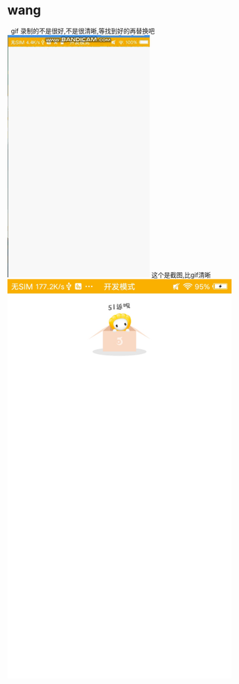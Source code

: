 # wang
 
gif 录制的不是很好,不是很清晰,等找到好的再替换吧<br>
![img](https://github.com/WzhiHuan/wang/blob/master/51%E8%BF%94%E5%91%97gif%E5%8A%A8%E7%94%BB%2C%E9%9D%9E%E5%B8%A7%E5%AE%9E%E7%8E%B0.gif)
这个是截图,比gif清晰<br>
![img](https://github.com/WzhiHuan/wang/blob/master/51%E8%BF%94%E5%91%97.jpg)

